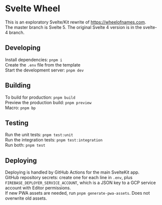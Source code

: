# Svelte Wheel

This is an exploratory Svelte/Kit rewrite of https://wheelofnames.com.  
The master branch is Svelte 5. The original Svelte 4 version is in the svelte-4 branch.

## Developing

Install dependencies: `pnpm i`  
Create the `.env` file from the template  
Start the development server: `pnpm dev`

## Building

To build for production: `pnpm build`  
Preview the production build: `pnpm preview`  
Macro: `pnpm bp`

## Testing

Run the unit tests: `pnpm test:unit`  
Run the integration tests: `pnpm test:integration`  
Run both: `pnpm test`

## Deploying

Deploying is handled by GitHub Actions for the main SvelteKit app.  
GitHub repository secrets: create one for each line in `.env`, plus
`FIREBASE_DEPLOYER_SERVICE_ACCOUNT`, which is a JSON key to a GCP service
account with Editor permissions.  
If new PWA assets are needed, run `pnpm generate-pwa-assets`. Does not overwrite
old assets.
